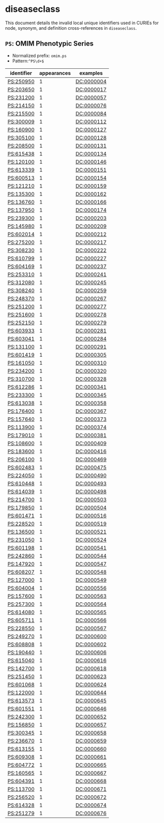# diseaseclass

This document details the invalid local unique identifiers used in CURIEs
for node, synonym, and definition cross-references in `diseaseclass`.


## `PS`: OMIM Phenotypic Series

- Normalized prefix: `omim.ps`
- Pattern:`^PS\d+$`


| identifier                                    |   appearances | examples                                        |
|-----------------------------------------------|---------------|-------------------------------------------------|
| [PS:250950](https://bioregistry.io/PS:250950) |             1 | [DC:0000004](https://bioregistry.io/DC:0000004) |
| [PS:203650](https://bioregistry.io/PS:203650) |             1 | [DC:0000017](https://bioregistry.io/DC:0000017) |
| [PS:231200](https://bioregistry.io/PS:231200) |             1 | [DC:0000057](https://bioregistry.io/DC:0000057) |
| [PS:214150](https://bioregistry.io/PS:214150) |             1 | [DC:0000076](https://bioregistry.io/DC:0000076) |
| [PS:215500](https://bioregistry.io/PS:215500) |             1 | [DC:0000084](https://bioregistry.io/DC:0000084) |
| [PS:300009](https://bioregistry.io/PS:300009) |             1 | [DC:0000112](https://bioregistry.io/DC:0000112) |
| [PS:160900](https://bioregistry.io/PS:160900) |             1 | [DC:0000127](https://bioregistry.io/DC:0000127) |
| [PS:305100](https://bioregistry.io/PS:305100) |             1 | [DC:0000128](https://bioregistry.io/DC:0000128) |
| [PS:208500](https://bioregistry.io/PS:208500) |             1 | [DC:0000131](https://bioregistry.io/DC:0000131) |
| [PS:615438](https://bioregistry.io/PS:615438) |             1 | [DC:0000134](https://bioregistry.io/DC:0000134) |
| [PS:120100](https://bioregistry.io/PS:120100) |             1 | [DC:0000146](https://bioregistry.io/DC:0000146) |
| [PS:613339](https://bioregistry.io/PS:613339) |             1 | [DC:0000151](https://bioregistry.io/DC:0000151) |
| [PS:600513](https://bioregistry.io/PS:600513) |             1 | [DC:0000154](https://bioregistry.io/DC:0000154) |
| [PS:121210](https://bioregistry.io/PS:121210) |             1 | [DC:0000159](https://bioregistry.io/DC:0000159) |
| [PS:135300](https://bioregistry.io/PS:135300) |             1 | [DC:0000162](https://bioregistry.io/DC:0000162) |
| [PS:136760](https://bioregistry.io/PS:136760) |             1 | [DC:0000166](https://bioregistry.io/DC:0000166) |
| [PS:137950](https://bioregistry.io/PS:137950) |             1 | [DC:0000174](https://bioregistry.io/DC:0000174) |
| [PS:239300](https://bioregistry.io/PS:239300) |             1 | [DC:0000203](https://bioregistry.io/DC:0000203) |
| [PS:145980](https://bioregistry.io/PS:145980) |             1 | [DC:0000209](https://bioregistry.io/DC:0000209) |
| [PS:602014](https://bioregistry.io/PS:602014) |             1 | [DC:0000212](https://bioregistry.io/DC:0000212) |
| [PS:275200](https://bioregistry.io/PS:275200) |             1 | [DC:0000217](https://bioregistry.io/DC:0000217) |
| [PS:308230](https://bioregistry.io/PS:308230) |             1 | [DC:0000222](https://bioregistry.io/DC:0000222) |
| [PS:610799](https://bioregistry.io/PS:610799) |             1 | [DC:0000227](https://bioregistry.io/DC:0000227) |
| [PS:604169](https://bioregistry.io/PS:604169) |             1 | [DC:0000237](https://bioregistry.io/DC:0000237) |
| [PS:253310](https://bioregistry.io/PS:253310) |             1 | [DC:0000241](https://bioregistry.io/DC:0000241) |
| [PS:312080](https://bioregistry.io/PS:312080) |             1 | [DC:0000245](https://bioregistry.io/DC:0000245) |
| [PS:308240](https://bioregistry.io/PS:308240) |             1 | [DC:0000259](https://bioregistry.io/DC:0000259) |
| [PS:248370](https://bioregistry.io/PS:248370) |             1 | [DC:0000267](https://bioregistry.io/DC:0000267) |
| [PS:251200](https://bioregistry.io/PS:251200) |             1 | [DC:0000277](https://bioregistry.io/DC:0000277) |
| [PS:251600](https://bioregistry.io/PS:251600) |             1 | [DC:0000278](https://bioregistry.io/DC:0000278) |
| [PS:252150](https://bioregistry.io/PS:252150) |             1 | [DC:0000279](https://bioregistry.io/DC:0000279) |
| [PS:603933](https://bioregistry.io/PS:603933) |             1 | [DC:0000281](https://bioregistry.io/DC:0000281) |
| [PS:603041](https://bioregistry.io/PS:603041) |             1 | [DC:0000284](https://bioregistry.io/DC:0000284) |
| [PS:131100](https://bioregistry.io/PS:131100) |             1 | [DC:0000291](https://bioregistry.io/DC:0000291) |
| [PS:601419](https://bioregistry.io/PS:601419) |             1 | [DC:0000305](https://bioregistry.io/DC:0000305) |
| [PS:161050](https://bioregistry.io/PS:161050) |             1 | [DC:0000310](https://bioregistry.io/DC:0000310) |
| [PS:234200](https://bioregistry.io/PS:234200) |             1 | [DC:0000320](https://bioregistry.io/DC:0000320) |
| [PS:310700](https://bioregistry.io/PS:310700) |             1 | [DC:0000328](https://bioregistry.io/DC:0000328) |
| [PS:612286](https://bioregistry.io/PS:612286) |             1 | [DC:0000341](https://bioregistry.io/DC:0000341) |
| [PS:233300](https://bioregistry.io/PS:233300) |             1 | [DC:0000345](https://bioregistry.io/DC:0000345) |
| [PS:613038](https://bioregistry.io/PS:613038) |             1 | [DC:0000358](https://bioregistry.io/DC:0000358) |
| [PS:176400](https://bioregistry.io/PS:176400) |             1 | [DC:0000367](https://bioregistry.io/DC:0000367) |
| [PS:157640](https://bioregistry.io/PS:157640) |             1 | [DC:0000373](https://bioregistry.io/DC:0000373) |
| [PS:113900](https://bioregistry.io/PS:113900) |             1 | [DC:0000374](https://bioregistry.io/DC:0000374) |
| [PS:179010](https://bioregistry.io/PS:179010) |             1 | [DC:0000381](https://bioregistry.io/DC:0000381) |
| [PS:108600](https://bioregistry.io/PS:108600) |             1 | [DC:0000409](https://bioregistry.io/DC:0000409) |
| [PS:183600](https://bioregistry.io/PS:183600) |             1 | [DC:0000416](https://bioregistry.io/DC:0000416) |
| [PS:206100](https://bioregistry.io/PS:206100) |             1 | [DC:0000469](https://bioregistry.io/DC:0000469) |
| [PS:602483](https://bioregistry.io/PS:602483) |             1 | [DC:0000475](https://bioregistry.io/DC:0000475) |
| [PS:224050](https://bioregistry.io/PS:224050) |             1 | [DC:0000490](https://bioregistry.io/DC:0000490) |
| [PS:610448](https://bioregistry.io/PS:610448) |             1 | [DC:0000493](https://bioregistry.io/DC:0000493) |
| [PS:614039](https://bioregistry.io/PS:614039) |             1 | [DC:0000498](https://bioregistry.io/DC:0000498) |
| [PS:214700](https://bioregistry.io/PS:214700) |             1 | [DC:0000503](https://bioregistry.io/DC:0000503) |
| [PS:179850](https://bioregistry.io/PS:179850) |             1 | [DC:0000504](https://bioregistry.io/DC:0000504) |
| [PS:601471](https://bioregistry.io/PS:601471) |             1 | [DC:0000516](https://bioregistry.io/DC:0000516) |
| [PS:228520](https://bioregistry.io/PS:228520) |             1 | [DC:0000519](https://bioregistry.io/DC:0000519) |
| [PS:136500](https://bioregistry.io/PS:136500) |             1 | [DC:0000521](https://bioregistry.io/DC:0000521) |
| [PS:231050](https://bioregistry.io/PS:231050) |             1 | [DC:0000524](https://bioregistry.io/DC:0000524) |
| [PS:601198](https://bioregistry.io/PS:601198) |             1 | [DC:0000541](https://bioregistry.io/DC:0000541) |
| [PS:242860](https://bioregistry.io/PS:242860) |             1 | [DC:0000544](https://bioregistry.io/DC:0000544) |
| [PS:147920](https://bioregistry.io/PS:147920) |             1 | [DC:0000547](https://bioregistry.io/DC:0000547) |
| [PS:608207](https://bioregistry.io/PS:608207) |             1 | [DC:0000548](https://bioregistry.io/DC:0000548) |
| [PS:127000](https://bioregistry.io/PS:127000) |             1 | [DC:0000549](https://bioregistry.io/DC:0000549) |
| [PS:604004](https://bioregistry.io/PS:604004) |             1 | [DC:0000556](https://bioregistry.io/DC:0000556) |
| [PS:157600](https://bioregistry.io/PS:157600) |             1 | [DC:0000563](https://bioregistry.io/DC:0000563) |
| [PS:257300](https://bioregistry.io/PS:257300) |             1 | [DC:0000564](https://bioregistry.io/DC:0000564) |
| [PS:614080](https://bioregistry.io/PS:614080) |             1 | [DC:0000565](https://bioregistry.io/DC:0000565) |
| [PS:605711](https://bioregistry.io/PS:605711) |             1 | [DC:0000566](https://bioregistry.io/DC:0000566) |
| [PS:228550](https://bioregistry.io/PS:228550) |             1 | [DC:0000567](https://bioregistry.io/DC:0000567) |
| [PS:249270](https://bioregistry.io/PS:249270) |             1 | [DC:0000600](https://bioregistry.io/DC:0000600) |
| [PS:608808](https://bioregistry.io/PS:608808) |             1 | [DC:0000602](https://bioregistry.io/DC:0000602) |
| [PS:190440](https://bioregistry.io/PS:190440) |             1 | [DC:0000606](https://bioregistry.io/DC:0000606) |
| [PS:615040](https://bioregistry.io/PS:615040) |             1 | [DC:0000616](https://bioregistry.io/DC:0000616) |
| [PS:142700](https://bioregistry.io/PS:142700) |             1 | [DC:0000618](https://bioregistry.io/DC:0000618) |
| [PS:251450](https://bioregistry.io/PS:251450) |             1 | [DC:0000623](https://bioregistry.io/DC:0000623) |
| [PS:601068](https://bioregistry.io/PS:601068) |             1 | [DC:0000624](https://bioregistry.io/DC:0000624) |
| [PS:122000](https://bioregistry.io/PS:122000) |             1 | [DC:0000644](https://bioregistry.io/DC:0000644) |
| [PS:613573](https://bioregistry.io/PS:613573) |             1 | [DC:0000645](https://bioregistry.io/DC:0000645) |
| [PS:601551](https://bioregistry.io/PS:601551) |             1 | [DC:0000646](https://bioregistry.io/DC:0000646) |
| [PS:242300](https://bioregistry.io/PS:242300) |             1 | [DC:0000652](https://bioregistry.io/DC:0000652) |
| [PS:156850](https://bioregistry.io/PS:156850) |             1 | [DC:0000657](https://bioregistry.io/DC:0000657) |
| [PS:300345](https://bioregistry.io/PS:300345) |             1 | [DC:0000658](https://bioregistry.io/DC:0000658) |
| [PS:236670](https://bioregistry.io/PS:236670) |             1 | [DC:0000659](https://bioregistry.io/DC:0000659) |
| [PS:613155](https://bioregistry.io/PS:613155) |             1 | [DC:0000660](https://bioregistry.io/DC:0000660) |
| [PS:609308](https://bioregistry.io/PS:609308) |             1 | [DC:0000661](https://bioregistry.io/DC:0000661) |
| [PS:604772](https://bioregistry.io/PS:604772) |             1 | [DC:0000665](https://bioregistry.io/DC:0000665) |
| [PS:160565](https://bioregistry.io/PS:160565) |             1 | [DC:0000667](https://bioregistry.io/DC:0000667) |
| [PS:604391](https://bioregistry.io/PS:604391) |             1 | [DC:0000668](https://bioregistry.io/DC:0000668) |
| [PS:113700](https://bioregistry.io/PS:113700) |             1 | [DC:0000671](https://bioregistry.io/DC:0000671) |
| [PS:256520](https://bioregistry.io/PS:256520) |             1 | [DC:0000672](https://bioregistry.io/DC:0000672) |
| [PS:614328](https://bioregistry.io/PS:614328) |             1 | [DC:0000674](https://bioregistry.io/DC:0000674) |
| [PS:251279](https://bioregistry.io/PS:251279) |             1 | [DC:0000676](https://bioregistry.io/DC:0000676) |

